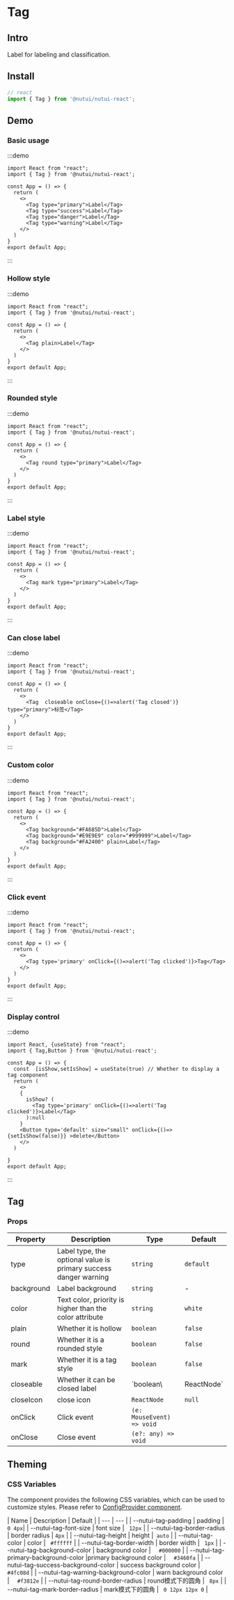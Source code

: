 # Tag

## Intro

Label for labeling and classification.

## Install

``` javascript
// react
import { Tag } from '@nutui/nutui-react';

```

## Demo

### Basic usage

:::demo

```tsx
import React from "react";
import { Tag } from '@nutui/nutui-react';

const App = () => {
  return (
    <>
      <Tag type="primary">Label</Tag>
      <Tag type="success">Label</Tag>
      <Tag type="danger">Label</Tag>
      <Tag type="warning">Label</Tag>
    </>
  )
}
export default App;
```

:::

### Hollow style

:::demo

```tsx
import React from "react";
import { Tag } from '@nutui/nutui-react';

const App = () => {
  return (
    <>
      <Tag plain>Label</Tag>
    </>
  )
}
export default App;
```

:::

### Rounded style

:::demo

```tsx
import React from "react";
import { Tag } from '@nutui/nutui-react';

const App = () => {
  return (
    <>
      <Tag round type="primary">Label</Tag>
    </>
  )
}
export default App;
```

:::

### Label style

:::demo

```tsx
import React from "react";
import { Tag } from '@nutui/nutui-react';

const App = () => {
  return (
    <>
      <Tag mark type="primary">Label</Tag>
    </>
  )
}
export default App;
```

:::

### Can close label

:::demo

```tsx
import React from "react";
import { Tag } from '@nutui/nutui-react';

const App = () => {
  return (
    <>
      <Tag  closeable onClose={()=>alert('Tag closed')}  type="primary">标签</Tag>
    </>
  )
}
export default App;
```

:::

### Custom color

:::demo

```tsx
import React from "react";
import { Tag } from '@nutui/nutui-react';

const App = () => {
  return (
    <>
      <Tag background="#FA685D">Label</Tag>
      <Tag background="#E9E9E9" color="#999999">Label</Tag>
      <Tag background="#FA2400" plain>Label</Tag>
    </>
  )
}
export default App;
```

:::

### Click event

:::demo

```tsx
import React from "react";
import { Tag } from '@nutui/nutui-react';

const App = () => {
  return (
    <>
      <Tag type='primary' onClick={()=>alert('Tag clicked')}>Tag</Tag>
    </>
  )
}
export default App;
```

:::

### Display control

:::demo

```tsx
import React, {useState} from "react";
import { Tag,Button } from '@nutui/nutui-react';

const App = () => {
  const  [isShow,setIsShow] = useState(true) // Whether to display a tag component
  return (
    <>
    {
      isShow? (
        <Tag type='primary' onClick={()=>alert('Tag clicked')}>Label</Tag>
      ):null
    }  
    <Button type='default' size="small" onClick={()=>{setIsShow(false)}} >delete</Button>
    </>
  )
  
}
export default App;
```

:::

## Tag

### Props

| Property | Description | Type | Default |
|-------------------------|---------------------|--------|----------|
| type | Label type, the optional value is primary success danger warning | `string` | `default` |
| background | Label background | `string` | -        |
| color | Text color, priority is higher than the color attribute          | `string` | `white`  |
| plain | Whether it is hollow | `boolean` | `false`  |
| round | Whether it is a rounded style | `boolean` | `false`  |
| mark | Whether it is a tag style | `boolean` | `false`  |
| closeable | Whether it can be closed label | `boolean\ | ReactNode` | `false`   | 
| closeIcon     | close icon | `ReactNode` | `null`    |
| onClick    | Click event |  `(e: MouseEvent) => void`   |
| onClose    | Close event |  `(e?: any) => void`   |


## Theming

### CSS Variables

The component provides the following CSS variables, which can be used to customize styles. Please refer to [ConfigProvider component](#/en-US/component/configprovider).

| Name | Description | Default |
| --- | --- |
| --nutui-tag-padding | padding | ` 0 4px`|
| --nutui-tag-font-size | font size | ` 12px` |
| --nutui-tag-border-radius | border radius | `4px` |
| --nutui-tag-height | height |` auto` |
| --nutui-tag-color | color | ` #ffffff` |
| --nutui-tag-border-width | border width | ` 1px` |
| --nutui-tag-background-color | background color | `  #000000` |
| --nutui-tag-primary-background-color |primary background color   | `  #3460fa` |
| --nutui-tag-success-background-color | success background color | `  #4fc08d` |
| --nutui-tag-warning-background-color | warn background color | `  #f3812e` |
| --nutui-tag-round-border-radius | round模式下的圆角 | ` 8px` |
| --nutui-tag-mark-border-radius | mark模式下的圆角 | ` 0 12px 12px 0` |
